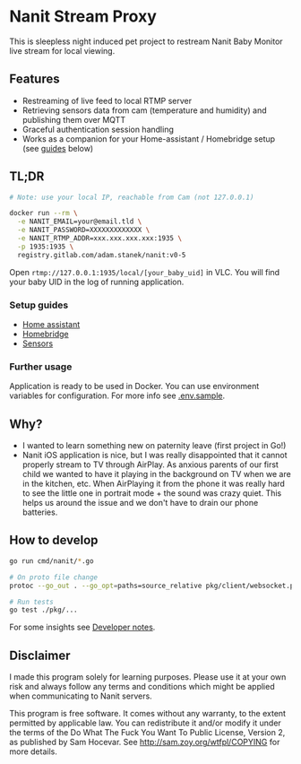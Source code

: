 # Nanit Stream Proxy

This is sleepless night induced pet project to restream Nanit Baby Monitor live stream for local viewing.

## Features

- Restreaming of live feed to local RTMP server
- Retrieving sensors data from cam (temperature and humidity) and publishing them over MQTT
- Graceful authentication session handling
- Works as a companion for your Home-assistant / Homebridge setup (see [guides](#setup-guides) below)

## TL;DR

```bash
# Note: use your local IP, reachable from Cam (not 127.0.0.1)

docker run --rm \
  -e NANIT_EMAIL=your@email.tld \
  -e NANIT_PASSWORD=XXXXXXXXXXXXX \
  -e NANIT_RTMP_ADDR=xxx.xxx.xxx.xxx:1935 \
  -p 1935:1935 \
  registry.gitlab.com/adam.stanek/nanit:v0-5
```

Open `rtmp://127.0.0.1:1935/local/[your_baby_uid]` in VLC. You will find your baby UID in the log of running application.
### Setup guides

- [Home assistant](./docs/home-assistant.md)
- [Homebridge](./docs/homebridge.md)
- [Sensors](./docs/sensors.md)

### Further usage

Application is ready to be used in Docker. You can use environment variables for configuration. For more info see [.env.sample](.env.sample).
## Why?

- I wanted to learn something new on paternity leave (first project in Go!)
- Nanit iOS application is nice, but I was really disappointed that it cannot properly stream to TV through AirPlay. As anxious parents of our first child we wanted to have it playing in the background on TV when we are in the kitchen, etc. When AirPlaying it from the phone it was really hard to see the little one in portrait mode + the sound was crazy quiet. This helps us around the issue and we don't have to drain our phone batteries.

## How to develop

```bash
go run cmd/nanit/*.go

# On proto file change
protoc --go_out . --go_opt=paths=source_relative pkg/client/websocket.proto

# Run tests
go test ./pkg/...
```

For some insights see [Developer notes](docs/developer-notes.md).

## Disclaimer

I made this program solely for learning purposes. Please use it at your own risk and always follow any terms and conditions which might be applied when communicating to Nanit servers.

This program is free software. It comes without any warranty, to
the extent permitted by applicable law. You can redistribute it
and/or modify it under the terms of the Do What The Fuck You Want
To Public License, Version 2, as published by Sam Hocevar. See
http://sam.zoy.org/wtfpl/COPYING for more details.
